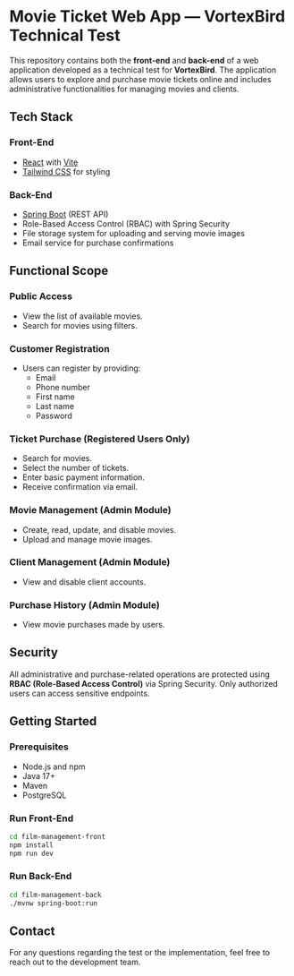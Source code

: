 # Movie Ticket Web App — VortexBird Technical Test

This repository contains both the **front-end** and **back-end** of a web application developed as a technical test for **VortexBird**. The application allows users to explore and purchase movie tickets online and includes administrative functionalities for managing movies and clients.

## Tech Stack

### Front-End
- [React](https://reactjs.org/) with [Vite](https://vitejs.dev/)
- [Tailwind CSS](https://tailwindcss.com/) for styling

### Back-End
- [Spring Boot](https://spring.io/projects/spring-boot) (REST API)
- Role-Based Access Control (RBAC) with Spring Security
- File storage system for uploading and serving movie images
- Email service for purchase confirmations


## Functional Scope

### Public Access
- View the list of available movies.
- Search for movies using filters.

### Customer Registration
- Users can register by providing:
  - Email
  - Phone number
  - First name
  - Last name
  - Password

### Ticket Purchase (Registered Users Only)
- Search for movies.
- Select the number of tickets.
- Enter basic payment information.
- Receive confirmation via email.

### Movie Management (Admin Module)
- Create, read, update, and disable movies.
- Upload and manage movie images.

### Client Management (Admin Module)
- View and disable client accounts.

### Purchase History (Admin Module)
- View movie purchases made by users.


## Security

All administrative and purchase-related operations are protected using **RBAC (Role-Based Access Control)** via Spring Security. Only authorized users can access sensitive endpoints.


## Getting Started

### Prerequisites
- Node.js and npm
- Java 17+
- Maven
- PostgreSQL

### Run Front-End
```bash
cd film-management-front
npm install
npm run dev
```

### Run Back-End
```bash
cd film-management-back
./mvnw spring-boot:run
```

## Contact
For any questions regarding the test or the implementation, feel free to reach out to the development team.
